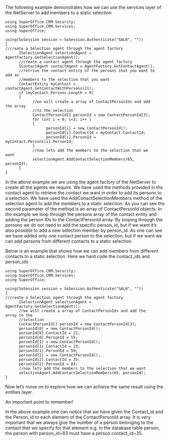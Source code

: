 <properties date="2016-05-11"
SortOrder="11"
/>

The following example demonstrates how we can use the services layer of the NetServer to add members to a static selection

```
using SuperOffice.CRM.Security;
using SuperOffice.CRM.Services;
using SuperOffice;
 
using(SoSession session = SoSession.Authenticate("SAL0", ""))
{
//create a Selection agent through the agent factory
      ISelectionAgent selectionAgent =
AgentFactory.GetSelectionAgent();
      //create a contact agent through the agent factory
      IContactAgent contactAgent = AgentFactory.GetContactAgent();
      //retrive the contact entity of the persons that you want to
add as
      //members to the selection that you want
      ContactEntity myContact =
contactAgent.GetContactWithPersons(21);
      if (myContact.Persons.Length > 0)
      {
            //we will create a array of ContactPersonIds and add
the array
            //to the selection
            ContactPersonId[] personId = new ContactPersonId[3];
            for (int i = 0; i<3; i++ )
            {
                  personId[i] = new ContactPersonId();
                  personId[i].ContactId = myContact.ContactId;
                  personId[i].PersonId =
myContact.Persons[i].PersonId;  
            }
            //now lets add the members to the selection that we
want
            selectionAgent.AddContactSelectionMembers(65,
personId);
      }
}
```

 

In the above example we are using the agent factory of the NetServer to create all the agents we require. We have used the methods provided in the contact agent to retrieve the contact we want in order to add its persons to a selection. We have used the AddConactSelectionMembers method of the selection agent to add the members to a static selection. As you can see the second parameter of the method is an array of ContactPersonId objects. In the example we loop through the persons array of the contact entity and adding the person IDs to the ContactPersonId array. By looping through the persons we do not need to add the specific person\_id, but if we want it’s also possible to add a new selection member by person\_id. As one can see we have added only one contact person to the selection, but if we want we can add persons from different contacts to a static selection.

Below is an example that shows how we can add members from different contacts to a static selection. Here we hard code the contact\_ids and person\_ids

```
using SuperOffice.CRM.Security;
using SuperOffice.CRM.Services;
using SuperOffice;
 
using(SoSession session = SoSession.Authenticate("SAL0", ""))
{
//create a Selection agent through the agent factory
      ISelectionAgent selectionAgent =
AgentFactory.GetSelectionAgent();
      //we will create a array of ContactPersonIds and add the
array to the
      //selection
      ContactPersonId[] personId = new ContactPersonId[3];
      personId[0] = new ContactPersonId();
      personId[0].ContactId = 21;
      personId[0].PersonId = 55;
      personId[1] = new ContactPersonId();
      personId[1].ContactId = 23;
      personId[1].PersonId = 59;
      personId[2] = new ContactPersonId();
      personId[2].ContactId = 35;
      personId[2].PersonId = 83;
      //now lets add the members to the selection that we want
      selectionAgent.AddContactSelectionMembers(65, personId);
}
```

 

Now let’s move on to explore how we can achieve the same result using the entities layer.

An important point to remember!

In the above example one can notice that we have given the Contact\_id and the Person\_id to each element of the ContactPersonId array. It is very important that we always give the number of a person belonging to the contact that we specify for that element e.g. in the database table person, the person with person\_id=83 must have a person.contact\_id=35.
